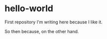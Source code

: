# hello-world
First repository
 I'm writing here because I like it.
 
 So then because, on the other hand.
